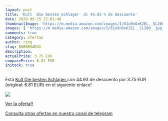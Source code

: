 ```yaml
---
layout: post
title: 'Kult  Die besten Schlager  al 44.93 % de descuento'
date: 2020-09-25 22:01:48
thumbnailImage: 'https://m.media-amazon.com/images/I/61o9nOxK2EL._SL200_.jpg'
images: [ 'https://m.media-amazon.com/images/I/61o9nOxK2EL._SL200_.jpg' ]
comments: true
category: ofertas
author: ring
slug: B00005ARUV
description:
actualPrice: 3.75 EUR
comparePrice: 6.81 EUR
inStock: true
---
```


Está [Kult  Die besten Schlager ](https://www.amazon.com/dp/B00005ARUV/?tag=redken08-20) con 44.93 de descuento por 3.75 EUR (original: 6.81 EUR) en el siguiente enlace!

[![](https://m.media-amazon.com/images/I/61o9nOxK2EL._SL200_.jpg)](https://www.amazon.com/dp/B00005ARUV/?tag=redken08-20)

[Ver la oferta!!](https://www.amazon.com/dp/B00005ARUV/?tag=redken08-20)

[Consulta otras ofertas en nuestro canal de telegram](https://t.me/s/ofertas25)
